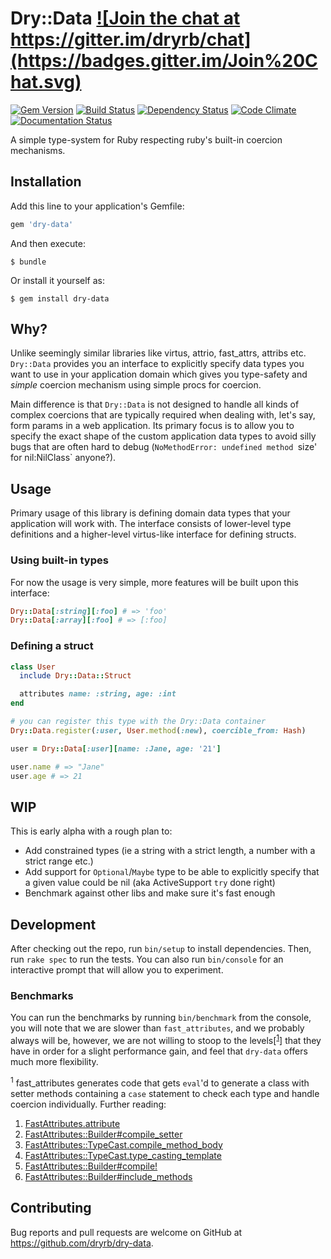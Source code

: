# Dry::Data <a href="https://gitter.im/dryrb/chat" target="_blank">![Join the chat at https://gitter.im/dryrb/chat](https://badges.gitter.im/Join%20Chat.svg)</a>

<a href="https://rubygems.org/gems/dry-data" target="_blank">![Gem Version](https://badge.fury.io/rb/dry-data.svg)</a>
<a href="https://travis-ci.org/dryrb/dry-data" target="_blank">![Build Status](https://travis-ci.org/dryrb/dry-data.svg?branch=master)</a>
<a href="https://gemnasium.com/dryrb/dry-data" target="_blank">![Dependency Status](https://gemnasium.com/dryrb/dry-data.svg)</a>
<a href="https://codeclimate.com/github/dryrb/dry-data" target="_blank">![Code Climate](https://codeclimate.com/github/dryrb/dry-data/badges/gpa.svg)</a>
<a href="http://inch-ci.org/github/dryrb/dry-data" target="_blank">![Documentation Status](http://inch-ci.org/github/dryrb/dry-data.svg?branch=master&style=flat)</a>

A simple type-system for Ruby respecting ruby's built-in coercion mechanisms.

## Installation

Add this line to your application's Gemfile:

```ruby
gem 'dry-data'
```

And then execute:

    $ bundle

Or install it yourself as:

    $ gem install dry-data

## Why?

Unlike seemingly similar libraries like virtus, attrio, fast_attrs, attribs etc.
`Dry::Data` provides you an interface to explicitly specify data types you want
to use in your application domain which gives you type-safety and *simple* coercion
mechanism using simple procs for coercion.

Main difference is that `Dry::Data` is not designed to handle all kinds of complex
coercions that are typically required when dealing with, let's say, form params
in a web application. Its primary focus is to allow you to specify the exact shape
of the custom application data types to avoid silly bugs that are often hard to debug
(`NoMethodError: undefined method `size' for nil:NilClass` anyone?).

## Usage

Primary usage of this library is defining domain data types that your application
will work with. The interface consists of lower-level type definitions and a higher-level
virtus-like interface for defining structs.


### Using built-in types

For now the usage is very simple, more features will be built upon this interface:

``` ruby
Dry::Data[:string][:foo] # => 'foo'
Dry::Data[:array][:foo] # => [:foo]
```

### Defining a struct

``` ruby
class User
  include Dry::Data::Struct

  attributes name: :string, age: :int
end

# you can register this type with the Dry::Data container
Dry::Data.register(:user, User.method(:new), coercible_from: Hash)

user = Dry::Data[:user][name: :Jane, age: '21']

user.name # => "Jane"
user.age # => 21
```

## WIP

This is early alpha with a rough plan to:

* Add constrained types (ie a string with a strict length, a number with a strict range etc.)
* Add support for `Optional`/`Maybe` type to be able to explicitly specify that a given value could be nil (aka ActiveSupport `try` done right)
* Benchmark against other libs and make sure it's fast enough

## Development

After checking out the repo, run `bin/setup` to install dependencies. Then, run `rake spec` to run the tests. You can also run `bin/console` for an interactive prompt that will allow you to experiment.

### Benchmarks

You can run the benchmarks by running `bin/benchmark` from the console, you will note that we are slower than `fast_attributes`, and we probably always will be, however, we are not willing to stoop to the levels[<sup><a href="#fast_attributes">1</a></sup>] that they have in order for a slight performance gain, and feel that `dry-data` offers much more flexibility.

<sup><a name="fast_attributes">1</a></sup> fast_attributes generates code that gets `eval`'d to generate a class with setter methods containing a `case` statement to check each type and handle coercion individually. Further reading:

1. <a href="https://github.com/applift/fast_attributes/blob/master/lib/fast_attributes.rb#L53-L57" target="_blank">FastAttributes.attribute</a>
2. <a href="https://github.com/applift/fast_attributes/blob/master/lib/fast_attributes/builder.rb#L48-L59" target="_blank">FastAttributes::Builder#compile_setter</a>
3. <a href="https://github.com/applift/fast_attributes/blob/master/lib/fast_attributes/type_cast.rb#L72-L78" target="_blank">FastAttributes::TypeCast.compile_method_body</a>
4. <a href="https://github.com/applift/fast_attributes/blob/master/lib/fast_attributes/type_cast.rb#L45-L62" target="_blank">FastAttributes::TypeCast.type_casting_template</a>
5. <a href="https://github.com/applift/fast_attributes/blob/master/lib/fast_attributes/builder.rb#L21-L34" target="_blank">FastAttributes::Builder#compile!</a>
6. <a href="https://github.com/applift/fast_attributes/blob/master/lib/fast_attributes/builder.rb#L84-L91" target="_blank">FastAttributes::Builder#include_methods</a>

## Contributing

Bug reports and pull requests are welcome on GitHub at https://github.com/dryrb/dry-data.
